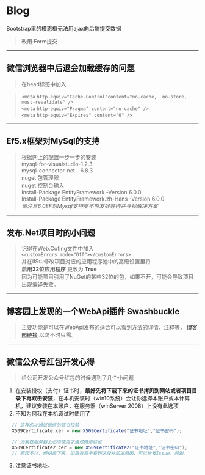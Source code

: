 

# Blog 

Bootstrap里的模态框无法用ajax向后端提交数据
  > ~~改用 Form提交~~
***
## 微信浏览器中后退会加载缓存的问题  
>在head标签中加入
 
 
 >`<meta`   `http-equiv="Cache-Control"content="no-cache,  no-store, must-revalidate" />`     
 `<meta` `http-equiv="Pragma" content="no-cache" />`  
`<meta` `http-equiv="Expires" content="0" />`  
   
***
## Ef5.x框架对MySql的支持  
>根据网上的配置一步一步的安装  
 mysql-for-visualstudio-1.2.3  
 mysql-connector-net - 6.8.3  
 nuget 包管理器  
 nuget 控制台输入  
Install-Package EntityFramework -Version 6.0.0  
Install-Package EntityFramework.zh-Hans -Version 6.0.0    
_请注意6.0EF对Mysql支持度不够友好等待并寻找解决方案_  
***
## 发布.Net项目时的小问题  
> 记得在Web.Cofing文件中加入      
    `<customErrors mode="Off"></customErrors>`  
  并在IIS中修改项目对应的应用程序池中的高级设置里将  
  **启用32位应用程序**  更改为 **True**  
  因为可能项目引用了NuGet的某些32位的包，如果不开，可能会导致项目出现编译失败。  
  ***
## 博客园上发现的一个WebApi插件 Swashbuckle  
>  主要功能是可以在WebApi发布的适合可以看到方法的详情，注释等，
[博客园链接](http://www.cnblogs.com/daxnet/p/6181366.html)
以防不时只需。  

 ***
## 微信公众号红包开发心得  
  > 给公司开发公众号红包的时候遇到了几个小问题
  1. 在安装授权（支付）证书时，**最好先将下载下来的证书拷贝到网站或者项目目录下再双击安装**，在本机安装时（win10系统）会让你选择本账户或本计算机，建议安装在本账户，在服务器（winServer 2008）上没有此选项  
  2. 不知为何我在本机调试时使用了 
  ``` C#  
    // 这样的才通过微信的证书校验
    X509Certificate cer = new X509Certificate("证书地址","证书密码");
  ```  
  ``` C#
    // 而我在服务器上必须使用才通过微信验证
    X509Certificate2 cer = new X509Certificate2("证书地址","证书密码");
    // 原因不详，但纪录下来，如果有高手看到这段并知道原因，可以给我Issue，感谢。
  ``` 
  3. 注意证书地址。
